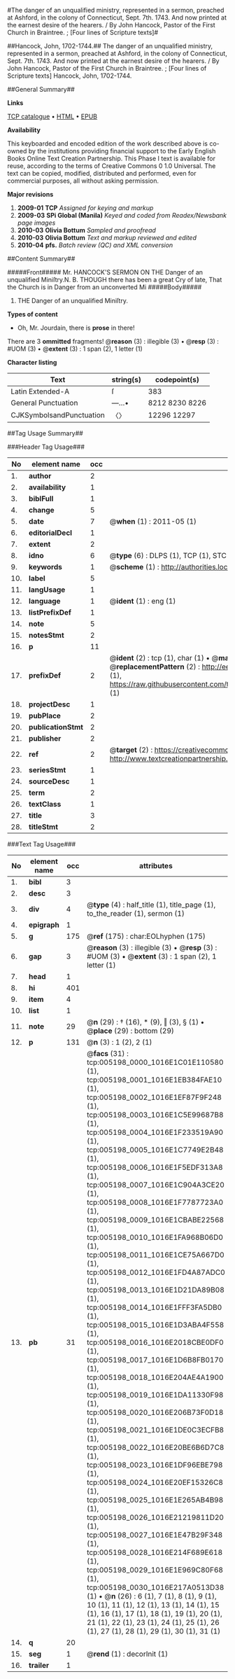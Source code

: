 #The danger of an unqualified ministry, represented in a sermon, preached at Ashford, in the colony of Connecticut, Sept. 7th. 1743. And now printed at the earnest desire of the hearers. / By John Hancock, Pastor of the First Church in Braintree. ; [Four lines of Scripture texts]#

##Hancock, John, 1702-1744.##
The danger of an unqualified ministry, represented in a sermon, preached at Ashford, in the colony of Connecticut, Sept. 7th. 1743. And now printed at the earnest desire of the hearers. / By John Hancock, Pastor of the First Church in Braintree. ; [Four lines of Scripture texts]
Hancock, John, 1702-1744.

##General Summary##

**Links**

[TCP catalogue](http://www.ota.ox.ac.uk/tcp/)  • 
[HTML](http://tei.it.ox.ac.uk/tcp/Texts-HTML/free/N04/N04217.html)  • 
[EPUB](http://tei.it.ox.ac.uk/tcp/Texts-EPUB/free/N04/N04217.epub)

**Availability**

This keyboarded and encoded edition of the
	       work described above is co-owned by the institutions
	       providing financial support to the Early English Books
	       Online Text Creation Partnership. This Phase I text is
	       available for reuse, according to the terms of Creative
	       Commons 0 1.0 Universal. The text can be copied,
	       modified, distributed and performed, even for
	       commercial purposes, all without asking permission.

**Major revisions**

1. __2009-01__ __TCP__ *Assigned for keying and markup*
1. __2009-03__ __SPi Global (Manila)__ *Keyed and coded from Readex/Newsbank page images*
1. __2010-03__ __Olivia Bottum__ *Sampled and proofread*
1. __2010-03__ __Olivia Bottum__ *Text and markup reviewed and edited*
1. __2010-04__ __pfs.__ *Batch review (QC) and XML conversion*

##Content Summary##

#####Front#####
Mr. HANCOCK'S SERMON ON THE Danger of an unqualified Miniſtry.N. B. THOUGH there has been a great Cry of late, That the Church is in Danger from an unconverted Mi
#####Body#####

1. THE Danger of an unqualified Miniſtry.

**Types of content**

  * Oh, Mr. Jourdain, there is **prose** in there!

There are 3 **ommitted** fragments! 
 @__reason__ (3) : illegible (3)  •  @__resp__ (3) : #UOM (3)  •  @__extent__ (3) : 1 span (2), 1 letter (1)

**Character listing**


|Text|string(s)|codepoint(s)|
|---|---|---|
|Latin Extended-A|ſ|383|
|General Punctuation|—…•|8212 8230 8226|
|CJKSymbolsandPunctuation|〈〉|12296 12297|

##Tag Usage Summary##

###Header Tag Usage###

|No|element name|occ|attributes|
|---|---|---|---|
|1.|__author__|2||
|2.|__availability__|1||
|3.|__biblFull__|1||
|4.|__change__|5||
|5.|__date__|7| @__when__ (1) : 2011-05 (1)|
|6.|__editorialDecl__|1||
|7.|__extent__|2||
|8.|__idno__|6| @__type__ (6) : DLPS (1), TCP (1), STC (1), NOTIS (1), IMAGE-SET (1), EVANS-CITATION (1)|
|9.|__keywords__|1| @__scheme__ (1) : http://authorities.loc.gov/ (1)|
|10.|__label__|5||
|11.|__langUsage__|1||
|12.|__language__|1| @__ident__ (1) : eng (1)|
|13.|__listPrefixDef__|1||
|14.|__note__|5||
|15.|__notesStmt__|2||
|16.|__p__|11||
|17.|__prefixDef__|2| @__ident__ (2) : tcp (1), char (1)  •  @__matchPattern__ (2) : ([0-9\-]+):([0-9IVX]+) (1), (.+) (1)  •  @__replacementPattern__ (2) : http://eebo.chadwyck.com/downloadtiff?vid=$1&page=$2 (1), https://raw.githubusercontent.com/textcreationpartnership/Texts/master/tcpchars.xml#$1 (1)|
|18.|__projectDesc__|1||
|19.|__pubPlace__|2||
|20.|__publicationStmt__|2||
|21.|__publisher__|2||
|22.|__ref__|2| @__target__ (2) : https://creativecommons.org/publicdomain/zero/1.0/ (1), http://www.textcreationpartnership.org/docs/. (1)|
|23.|__seriesStmt__|1||
|24.|__sourceDesc__|1||
|25.|__term__|2||
|26.|__textClass__|1||
|27.|__title__|3||
|28.|__titleStmt__|2||


###Text Tag Usage###

|No|element name|occ|attributes|
|---|---|---|---|
|1.|__bibl__|3||
|2.|__desc__|3||
|3.|__div__|4| @__type__ (4) : half_title (1), title_page (1), to_the_reader (1), sermon (1)|
|4.|__epigraph__|1||
|5.|__g__|175| @__ref__ (175) : char:EOLhyphen (175)|
|6.|__gap__|3| @__reason__ (3) : illegible (3)  •  @__resp__ (3) : #UOM (3)  •  @__extent__ (3) : 1 span (2), 1 letter (1)|
|7.|__head__|1||
|8.|__hi__|401||
|9.|__item__|4||
|10.|__list__|1||
|11.|__note__|29| @__n__ (29) : † (16), * (9), ‖ (3), § (1)  •  @__place__ (29) : bottom (29)|
|12.|__p__|131| @__n__ (3) : 1 (2), 2 (1)|
|13.|__pb__|31| @__facs__ (31) : tcp:005198_0000_1016E1C01E110580 (1), tcp:005198_0001_1016E1EB384FAE10 (1), tcp:005198_0002_1016E1EF87F9F248 (1), tcp:005198_0003_1016E1C5E99687B8 (1), tcp:005198_0004_1016E1F233519A90 (1), tcp:005198_0005_1016E1C7749E2B48 (1), tcp:005198_0006_1016E1F5EDF313A8 (1), tcp:005198_0007_1016E1C904A3CE20 (1), tcp:005198_0008_1016E1F7787723A0 (1), tcp:005198_0009_1016E1CBABE22568 (1), tcp:005198_0010_1016E1FA968B06D0 (1), tcp:005198_0011_1016E1CE75A667D0 (1), tcp:005198_0012_1016E1FD4A87ADC0 (1), tcp:005198_0013_1016E1D21DA89B08 (1), tcp:005198_0014_1016E1FFF3FA5DB0 (1), tcp:005198_0015_1016E1D3ABA4F558 (1), tcp:005198_0016_1016E2018CBE0DF0 (1), tcp:005198_0017_1016E1D6B8FB0170 (1), tcp:005198_0018_1016E204AE4A1900 (1), tcp:005198_0019_1016E1DA11330F98 (1), tcp:005198_0020_1016E206B73F0D18 (1), tcp:005198_0021_1016E1DE0C3ECFB8 (1), tcp:005198_0022_1016E20BE6B6D7C8 (1), tcp:005198_0023_1016E1DF96EBE798 (1), tcp:005198_0024_1016E20EF15326C8 (1), tcp:005198_0025_1016E1E265AB4B98 (1), tcp:005198_0026_1016E21219811D20 (1), tcp:005198_0027_1016E1E47B29F348 (1), tcp:005198_0028_1016E214F689E618 (1), tcp:005198_0029_1016E1E969C80F68 (1), tcp:005198_0030_1016E217A0513D38 (1)  •  @__n__ (26) : 6 (1), 7 (1), 8 (1), 9 (1), 10 (1), 11 (1), 12 (1), 13 (1), 14 (1), 15 (1), 16 (1), 17 (1), 18 (1), 19 (1), 20 (1), 21 (1), 22 (1), 23 (1), 24 (1), 25 (1), 26 (1), 27 (1), 28 (1), 29 (1), 30 (1), 31 (1)|
|14.|__q__|20||
|15.|__seg__|1| @__rend__ (1) : decorInit (1)|
|16.|__trailer__|1||
